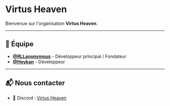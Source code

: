 # Virtus Heaven

Bienvenue sur l'organisation **Virtus Heaven**.

---

## 👥 Équipe

- **[@RLLanonymous](https://github.com/RLLanonymous)** - Développeur principal / Fondateur
- **[@Heykan](https://github.com/Heykan)** - Développeur

---

## 📬 Nous contacter

- 💬 Discord : [Virtus Heaven](https://discord.gg/WUdr5zpMeP)
